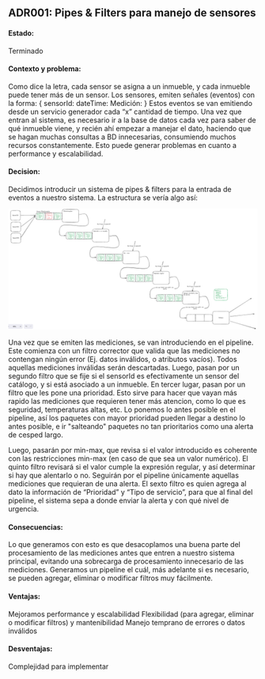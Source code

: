 ## ADR001: Pipes & Filters para manejo de sensores
#### Estado:
Terminado
#### Contexto y problema: 
Como dice la letra, cada sensor se asigna a un inmueble, y cada inmueble puede tener más de un sensor. Los sensores, emiten señales (eventos) con la forma: 
{
sensorId:
dateTime:
Medición:
}
Estos eventos se van emitiendo desde un servicio generador cada “x” cantidad de tiempo. Una vez que entran al sistema, es necesario ir a la base de datos cada vez para saber de qué inmueble viene, y recién ahí empezar a manejar el dato, haciendo que se hagan muchas consultas a BD innecesarias, consumiendo muchos recursos constantemente. 
Esto puede generar problemas en cuanto a performance y escalabilidad. 

#### Decision:
Decidimos introducir un sistema de pipes & filters para la entrada de eventos a nuestro sistema. La estructura se vería algo así:

![Diagrama pipes and filters](/ADRs/Images/Screenshot%202024-05-21%20at%2018.56.17.png)

Una vez que se emiten las mediciones, se van introduciendo en el pipeline. 
Este comienza con un filtro corrector que valida que las mediciones no contengan ningún error (Ej. datos inválidos, o atributos vacíos). Todos aquellas mediciones inválidas serán descartadas. 
Luego, pasan por un segundo filtro que se fije si el sensorId es efectivamente un sensor del catálogo, y si está asociado a un inmueble. 
En tercer lugar, pasan por un filtro que les pone una prioridad. Esto sirve para hacer que vayan más rapido las mediciones que requieren tener más atencion, como lo que es seguridad, temperaturas altas, etc. Lo ponemos lo antes posible en el pipeline, así los paquetes con mayor prioridad pueden llegar a destino lo antes posible, e ir "salteando" paquetes no tan prioritarios como una alerta de cesped largo. 

Luego, pasarán por min-max, que revisa si el valor introducido es coherente con las restricciones min-max (en caso de que sea un valor numérico).
El quinto filtro revisará si el valor cumple la expresión regular, y así determinar si hay que alentarlo o no. Seguirán por el pipeline únicamente aquellas mediciones que requieran de una alerta. 
El sexto filtro es quien agrega al dato la información de “Prioridad” y “Tipo de servicio”, para que al final del pipeline, el sistema sepa a donde enviar la alerta y con qué nivel de urgencia. 


#### Consecuencias: 
Lo que generamos con esto es que desacoplamos una buena parte del procesamiento de las mediciones antes que entren a nuestro sistema principal, evitando una sobrecarga de procesamiento innecesario de las mediciones. 
Generamos un pipeline el cuál, más adelante si es necesario, se pueden agregar, eliminar o modificar filtros muy fácilmente. 

#### Ventajas:
Mejoramos performance y escalabilidad
Flexibilidad (para agregar, eliminar o modificar filtros) y mantenibilidad
Manejo temprano de errores o datos inválidos

#### Desventajas:
Complejidad para implementar

